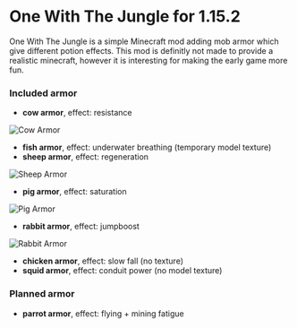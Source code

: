 # One With The Jungle for 1.15.2
One With The Jungle is a simple Minecraft mod adding mob armor which give different potion effects.
This mod is definitly not made to provide a realistic minecraft, however it is interesting for making the early game more fun.

### Included armor
* __cow armor__, effect: resistance 

![Cow Armor](images/CowArmor.png)
* __fish armor__, effect: underwater breathing (temporary model texture)
* __sheep armor__, effect: regeneration

![Sheep Armor](images/SheepArmor.png)
* __pig armor__, effect: saturation

![Pig Armor](images/PigArmor.png)
* __rabbit armor__, effect: jumpboost

![Rabbit Armor](images/RabbitArmor.png)
* __chicken armor__, effect: slow fall (no texture)
* __squid armor__, effect: conduit power (no model texture)

### Planned armor
* __parrot armor__, effect: flying + mining fatigue
